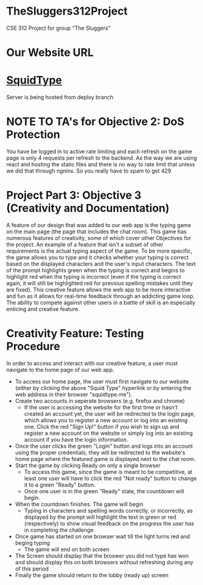 # TheSluggers312Project
CSE 312 Project for group "The Sluggers"

# Our Website URL
# [SquidType](https://squidtype.me/)
Server is being hosted from deploy branch

# NOTE TO TA's for Objective 2: DoS Protection
You have be logged in to active rate limiting and each refresh on the game page is only 4 requests per refresh to the backend. As the way we are using react and hosting the static files and there is no way to rate limit that unless we did that through ngninx. So you really have to spam to get 429

# Project Part 3: Objective 3 (Creativity and Documentation)
A feature of our design that was added to our web app is the typing game on the main page (the page that includes the chat room). This game has numerous features of creativity, some of which cover other Objectives for the project. An example of a feature that isn't a subset of other requirements is the actual typing aspect of the game. To be more specific, the game allows you to type and it checks whether your typing is correct based on the displayed characters and the user's input characters. The text of the prompt highlights green when the typing is correct and begins to highlight red when the typing is incorrect (even if the typing is correct again, it will still be highlighted red for previous spelling mistakes until they are fixed). This creative feature allows the web app to be more interactive and fun as it allows for real-time feedback through an addicting game loop. The ability to compete against other users in a battle of skill is an especially enticing and creative feature.

# Creativity Feature: Testing Procedure
In order to access and interact with our creative feature, a user must navigate to the home page of our web app. 
- To access our home page, the user must first navigate to our website (either by clicking the above "Squid Type" hyperlink or by entering the web address in their browser "squidtype.me").
- Create two accounts in seperate browsers (e.g. firefox and chrome)
  - If the user is accessing the website for the first time or hasn't created an account yet, the user will be redirected to the login page, which allows you to register a new account or log into an existing one. Click the red "Sign Up!" button if you wish to sign up and register a new account on the website or simply log into an existing account if you have the login information.
- Once the user clicks the green "Login" button and logs into an account using the proper credentials, they will be redirected to the website's home page where the featured game is displayed next to the chat room.
- Start the game by clicking Ready on only a single browser
  - To access this game, since the game is meant to be competitive, at least one user will have to click the red "Not ready" button to change it to a green "Ready" button.
  - Once one user is in the green "Ready" state, the countdown will begin.
- When the countdown finishes. The game will begin
  - Typing in characters and spelling words correctly, or incorrectly, as displayed by the prompt will highlight the text in green or red (respectively) to show visual feedback on the progress the user has in completing the challenge.
- Once game has started on one browser wait till the light turns red and beging typing
  - The game will end on both screen
- The Screen should display that the broswer you did not type has won and should display this on both browsers without refreshing during any of this period
- Finally the game should return to the lobby (ready up) screen
